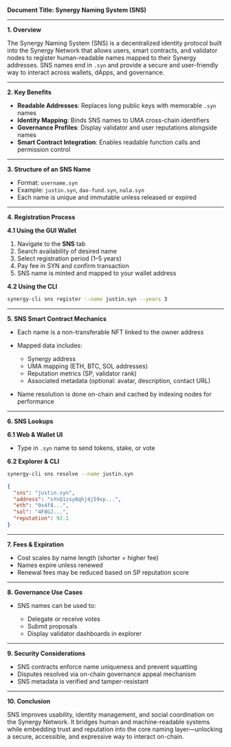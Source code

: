 **Document Title: Synergy Naming System (SNS)**

---

**1. Overview**

The Synergy Naming System (SNS) is a decentralized identity protocol built into the Synergy Network that allows users, smart contracts, and validator nodes to register human-readable names mapped to their Synergy addresses. SNS names end in `.syn` and provide a secure and user-friendly way to interact across wallets, dApps, and governance.

---

**2. Key Benefits**

* **Readable Addresses**: Replaces long public keys with memorable `.syn` names
* **Identity Mapping**: Binds SNS names to UMA cross-chain identifiers
* **Governance Profiles**: Display validator and user reputations alongside names
* **Smart Contract Integration**: Enables readable function calls and permission control

---

**3. Structure of an SNS Name**

* Format: `username.syn`
* Example: `justin.syn`, `dao-fund.syn`, `nala.syn`
* Each name is unique and immutable unless released or expired

---

**4. Registration Process**

**4.1 Using the GUI Wallet**

1. Navigate to the **SNS** tab
2. Search availability of desired name
3. Select registration period (1–5 years)
4. Pay fee in SYN and confirm transaction
5. SNS name is minted and mapped to your wallet address

**4.2 Using the CLI**

```bash
synergy-cli sns register --name justin.syn --years 3
```

---

**5. SNS Smart Contract Mechanics**

* Each name is a non-transferable NFT linked to the owner address
* Mapped data includes:

  * Synergy address
  * UMA mapping (ETH, BTC, SOL addresses)
  * Reputation metrics (SP, validator rank)
  * Associated metadata (optional: avatar, description, contact URL)
* Name resolution is done on-chain and cached by indexing nodes for performance

---

**6. SNS Lookups**

**6.1 Web & Wallet UI**

* Type in `.syn` name to send tokens, stake, or vote

**6.2 Explorer & CLI**

```bash
synergy-cli sns resolve --name justin.syn
```

```json
{
  "sns": "justin.syn",
  "address": "sYnQ1zxy8qhj4j59xp...",
  "eth": "0x4f8...",
  "sol": "4F8GJ...",
  "reputation": 92.1
}
```

---

**7. Fees & Expiration**

* Cost scales by name length (shorter = higher fee)
* Names expire unless renewed
* Renewal fees may be reduced based on SP reputation score

---

**8. Governance Use Cases**

* SNS names can be used to:

  * Delegate or receive votes
  * Submit proposals
  * Display validator dashboards in explorer

---

**9. Security Considerations**

* SNS contracts enforce name uniqueness and prevent squatting
* Disputes resolved via on-chain governance appeal mechanism
* SNS metadata is verified and tamper-resistant

---

**10. Conclusion**

SNS improves usability, identity management, and social coordination on the Synergy Network. It bridges human and machine-readable systems while embedding trust and reputation into the core naming layer—unlocking a secure, accessible, and expressive way to interact on-chain.
